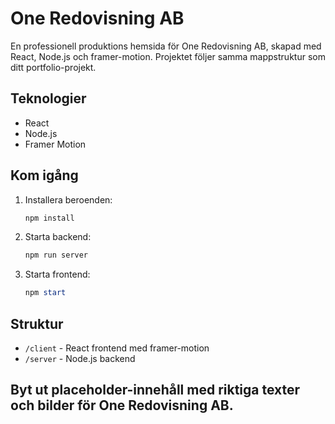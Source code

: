 # One Redovisning AB

En professionell produktions hemsida för One Redovisning AB, skapad med React, Node.js och framer-motion. Projektet följer samma mappstruktur som ditt portfolio-projekt.

## Teknologier
- React
- Node.js
- Framer Motion

## Kom igång
1. Installera beroenden:
   ```powershell
   npm install
   ```
2. Starta backend:
   ```powershell
   npm run server
   ```
3. Starta frontend:
   ```powershell
   npm start
   ```

## Struktur
- `/client` - React frontend med framer-motion
- `/server` - Node.js backend

## Byt ut placeholder-innehåll med riktiga texter och bilder för One Redovisning AB.
